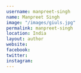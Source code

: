 ```yaml
---
username: manpreet-singh
name: Manpreet Singh
image: "/images/giuls.jpg"
permalink: manpreet-singh
location: India
layout: author
website:
facebook:
twitter:
instagram:
---
```

